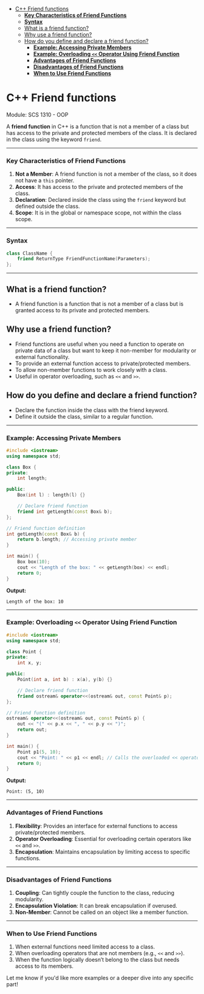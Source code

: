 - [C++ Friend functions](#c-friend-functions)
    - [**Key Characteristics of Friend Functions**](#key-characteristics-of-friend-functions)
    - [**Syntax**](#syntax)
  - [What is a friend function?](#what-is-a-friend-function)
  - [Why use a friend function?](#why-use-a-friend-function)
  - [How do you define and declare a friend function?](#how-do-you-define-and-declare-a-friend-function)
    - [**Example: Accessing Private Members**](#example-accessing-private-members)
    - [**Example: Overloading `<<` Operator Using Friend Function**](#example-overloading--operator-using-friend-function)
    - [**Advantages of Friend Functions**](#advantages-of-friend-functions)
    - [**Disadvantages of Friend Functions**](#disadvantages-of-friend-functions)
    - [**When to Use Friend Functions**](#when-to-use-friend-functions)

# C++ Friend functions

Module: SCS 1310 - OOP

A **friend function** in C++ is a function that is not a member of a class but has access to the private and protected members of the class. It is declared in the class using the keyword `friend`.

---

### **Key Characteristics of Friend Functions**

1. **Not a Member**: A friend function is not a member of the class, so it does not have a `this` pointer.
2. **Access**: It has access to the private and protected members of the class.
3. **Declaration**: Declared inside the class using the `friend` keyword but defined outside the class.
4. **Scope**: It is in the global or namespace scope, not within the class scope.

---

### **Syntax**

```cpp
class ClassName {
    friend ReturnType FriendFunctionName(Parameters);
};

```

---

## What is a friend function?

- A friend function is a function that is not a member of a class but is granted access to its private and protected members.

## Why use a friend function?

- Friend functions are useful when you need a function to operate on private data of a class but want to keep it non-member for modularity or external functionality.
- To provide an external function access to private/protected members.
- To allow non-member functions to work closely with a class.
- Useful in operator overloading, such as `<<` and `>>`.

## How do you define and declare a friend function?

- Declare the function inside the class with the friend keyword.
- Define it outside the class, similar to a regular function.

---

### **Example: Accessing Private Members**

```cpp
#include <iostream>
using namespace std;

class Box {
private:
    int length;

public:
    Box(int l) : length(l) {}

    // Declare friend function
    friend int getLength(const Box& b);
};

// Friend function definition
int getLength(const Box& b) {
    return b.length; // Accessing private member
}

int main() {
    Box box(10);
    cout << "Length of the box: " << getLength(box) << endl;
    return 0;
}

```

**Output:**

```
Length of the box: 10

```

---

### **Example: Overloading `<<` Operator Using Friend Function**

```cpp
#include <iostream>
using namespace std;

class Point {
private:
    int x, y;

public:
    Point(int a, int b) : x(a), y(b) {}

    // Declare friend function
    friend ostream& operator<<(ostream& out, const Point& p);
};

// Friend function definition
ostream& operator<<(ostream& out, const Point& p) {
    out << "(" << p.x << ", " << p.y << ")";
    return out;
}

int main() {
    Point p1(5, 10);
    cout << "Point: " << p1 << endl; // Calls the overloaded << operator
    return 0;
}

```

**Output:**

```
Point: (5, 10)

```

---

### **Advantages of Friend Functions**

1. **Flexibility**: Provides an interface for external functions to access private/protected members.
2. **Operator Overloading**: Essential for overloading certain operators like `<<` and `>>`.
3. **Encapsulation**: Maintains encapsulation by limiting access to specific functions.

---

### **Disadvantages of Friend Functions**

1. **Coupling**: Can tightly couple the function to the class, reducing modularity.
2. **Encapsulation Violation**: It can break encapsulation if overused.
3. **Non-Member**: Cannot be called on an object like a member function.

---

### **When to Use Friend Functions**

1. When external functions need limited access to a class.
2. When overloading operators that are not members (e.g., `<<` and `>>`).
3. When the function logically doesn’t belong to the class but needs access to its members.

Let me know if you'd like more examples or a deeper dive into any specific part!
